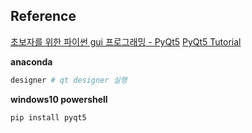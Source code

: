 ## Reference

[초보자를 위한 파이썬 gui 프로그래밍 - PyQt5](https://wikidocs.net/book/2944)
[PyQt5 Tutorial](http://codetorial.net/pyqt5/index.html)


**anaconda**

```python
designer # qt designer 실행
```



**windows10 powershell**

```powershell
pip install pyqt5
```

